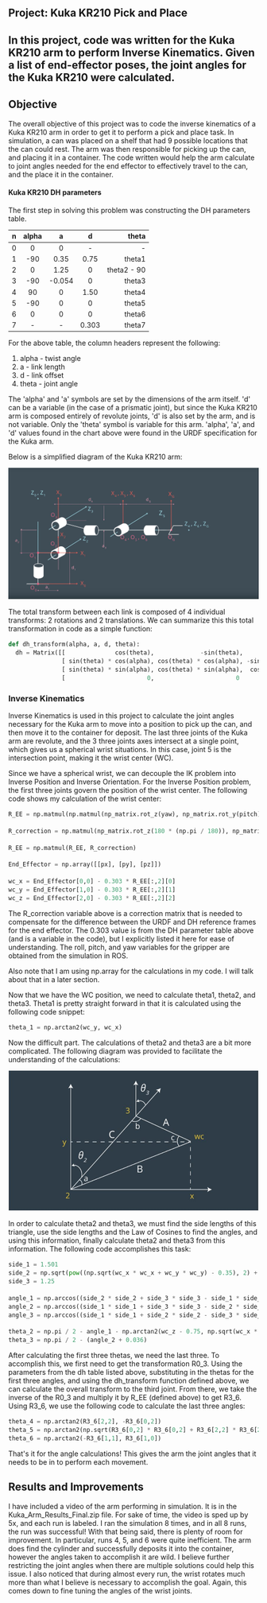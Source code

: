 ## Project: Kuka KR210 Pick and Place

In this project, code was written for the Kuka KR210 arm to perform Inverse Kinematics. Given a list of end-effector poses, the joint angles for the Kuka KR210 were calculated.
--------------------------------------------------------------------------------------------------------------------------------------------------------------------------------
[//]: # (Image References)

[image1]: ./rsz_kuka_diagram.jpg
[image2]: ./rsz_kuka_angle.jpg
[image3]: ./rsz_grasping.jpg
[image4]: ./rsz_in_transit.jpg
[image5]: ./rsz_over_container.jpg

## Objective
The overall objective of this project was to code the inverse kinematics of a Kuka KR210 arm in order to get it
to perform a pick and place task. In simulation, a can was placed on a shelf that had 9 possible locations that
the can could rest. The arm was then responsible for picking up the can, and placing it in a container. The code
written would help the arm calculate to joint angles needed for the end effector to effectively travel to the can,
and the place it in the container.

#### Kuka KR210 DH parameters
The first step in solving this problem was constructing the DH parameters table.

|  n  |  alpha  |   a   |   d   |  theta      |
| --- |:-------:|:-----:|:-----:|------------:|
|  0  |    0    |   0   |  -    |     -       |
|  1  |  -90    |  0.35 |  0.75 | theta1      |
|  2  |    0    |  1.25 |  0    | theta2 - 90 |
|  3  |  -90    | -0.054|  0    | theta3      |
|  4  |   90    |   0   |  1.50 | theta4      |
|  5  |  -90    |   0   |  0    | theta5      |
|  6  |    0    |   0   |  0    | theta6      |
|  7  |   -     |    -  | 0.303 | theta7      |

For the above table, the column headers represent the following:

1) alpha - twist angle
2) a - link length
3) d - link offset
4) theta - joint angle

The 'alpha' and 'a' symbols are set by the dimensions of the arm itself. 'd' can be a variable (in the case
of a prismatic joint), but since the Kuka KR210 arm is composed entirely of revolute joints, 'd' is also
set by the arm, and is not variable. Only the 'theta' symbol is variable for this arm. 'alpha', 'a', and 'd'
values found in the chart above were found in the URDF specification for the Kuka arm.

Below is a simplified diagram of the Kuka KR210 arm:

![kuka_diagram][image1]

The total transform between each link is composed of 4 individual transforms: 2 rotations and 2 translations. We can summarize this this
total transformation in code as a simple function:
```python
def dh_transform(alpha, a, d, theta):
  dh = Matrix([[              cos(theta),             -sin(theta),           0,               a],
               [ sin(theta) * cos(alpha), cos(theta) * cos(alpha), -sin(alpha), -sin(alpha) * d],
               [ sin(theta) * sin(alpha), cos(theta) * sin(alpha),  cos(alpha),  cos(alpha) * d],
               [                       0,                       0            0                 1]])

```

### Inverse Kinematics

Inverse Kinematics is used in this project to calculate the joint angles necessary for the Kuka arm to move into a position to pick up the
can, and then move it to the container for deposit. The last three joints of the Kuka arm are revolute, and the 3 three joints axes intersect
at a single point, which gives us a spherical wrist situations. In this case, joint 5 is the intersection point, making it the wrist center (WC).

Since we have a spherical wrist, we can decouple the IK problem into Inverse Position and Inverse Orientation. For the Inverse Position problem, the first
three joints govern the position of the wrist center. The following code shows my calculation of the wrist center:
```python
R_EE = np.matmul(np.matmul(np_matrix.rot_z(yaw), np_matrix.rot_y(pitch)), np_matrix.rot_x(roll))

R_correction = np.matmul(np_matrix.rot_z(180 * (np.pi / 180)), np_matrix.rot_y(-90 * (np.pi / 180)))

R_EE = np.matmul(R_EE, R_correction)

End_Effector = np.array([[px], [py], [pz]])

wc_x = End_Effector[0,0] - 0.303 * R_EE[:,2][0]
wc_y = End_Effector[1,0] - 0.303 * R_EE[:,2][1]
wc_z = End_Effector[2,0] - 0.303 * R_EE[:,2][2]
```
The R_correction variable above is a correction matrix that is needed to compensate for the difference between the URDF and DH reference frames
for the end effector. The 0.303 value is from the DH parameter table above (and is a variable in the code), but I explicitly listed it here for
ease of understanding. The roll, pitch, and yaw variables for the gripper are obtained from the simulation in ROS.

Also note that I am using np.array for the calculations in my code. I will talk about that in a later section.

Now that we have the WC position, we need to calculate theta1, theta2, and theta3. Theta1 is pretty straight forward in that it is calculated using the
following code snippet:
```python
theta_1 = np.arctan2(wc_y, wc_x)
```

Now the difficult part. The calculations of theta2 and theta3 are a bit more complicated. The following diagram was provided to facilitate the understanding of the
calculations:

![theta2/3][image2]

In order to calculate theta2 and theta3, we must find the side lengths of this triangle, use the side lengths and the Law of Cosines
to find the angles, and using this information, finally calculate theta2 and theta3 from this information. The following code accomplishes
this task:
```python
side_1 = 1.501
side_2 = np.sqrt(pow((np.sqrt(wc_x * wc_x + wc_y * wc_y) - 0.35), 2) + pow((wc_z - 0.75), 2))
side_3 = 1.25

angle_1 = np.arccos((side_2 * side_2 + side_3 * side_3 - side_1 * side_1) / (2 * side_2 * side_3))
angle_2 = np.arccos((side_1 * side_1 + side_3 * side_3 - side_2 * side_2) / (2 * side_1 * side_3))
angle_3 = np.arccos((side_1 * side_1 + side_2 * side_2 - side_3 * side_3) / (2 * side_1 * side_2))

theta_2 = np.pi / 2 - angle_1 - np.arctan2(wc_z - 0.75, np.sqrt(wc_x * wc_x + wc_y * wc_y) - 0.35)
theta_3 = np.pi / 2 - (angle_2 + 0.036)
```

After calculating the first three thetas, we need the last three. To accomplish this, we first need to get the transformation R0_3. Using the parameters
from the dh table listed above, substituting in the thetas for the first three angles, and using the dh_transform function defined above, we can calculate
the overall transform to the third joint. From there, we take the inverse of the R0_3 and multiply it by R_EE (defined above) to get R3_6. Using R3_6, we
use the following code to calculate the last three angles:
```python
theta_4 = np.arctan2(R3_6[2,2], -R3_6[0,2])
theta_5 = np.arctan2(np.sqrt(R3_6[0,2] * R3_6[0,2] + R3_6[2,2] * R3_6[2,2]), R3_6[1,2])
theta_6 = np.arctan2(-R3_6[1,1], R3_6[1,0])
```

That's it for the angle calculations! This gives the arm the joint angles that it needs to be in to perform each movement.

## Results and Improvements
I have included a video of the arm performing in simulation. It is in the Kuka_Arm_Results_Final.zip file. For sake of time, the video is sped up
by 5x, and each run is labeled. I ran the simulation 8 times, and in all 8 runs, the run was successful! With that being said, there is plenty of
room for improvement. In particular, runs 4, 5, and 6 were quite inefficient. The arm does find the cylinder and successfully deposits
it into the container, however the angles taken to accomplish it are wild. I believe further restricting the joint angles when there
are multiple solutions could help this issue. I also noticed that during almost every run, the wrist rotates much more than what I
believe is necessary to accomplish the goal. Again, this comes down to fine tuning the angles of the wrist joints.

